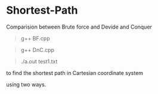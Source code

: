 # Shortest-Path
Comparision between Brute force and Devide and Conquer
 
>g++ BF.cpp

>g++ DnC.cpp

>./a.out test1.txt

to find the shortest path in Cartesian coordinate system

using two ways.
